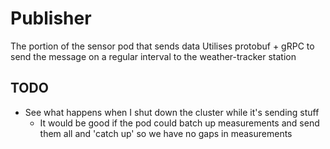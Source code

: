 # Publisher

The portion of the sensor pod that sends data
Utilises protobuf + gRPC to send the message on a regular interval to the weather-tracker station

## TODO

- See what happens when I shut down the cluster while it's sending stuff
  - It would be good if the pod could batch up measurements and send them all and 'catch up' so we have no gaps in measurements
